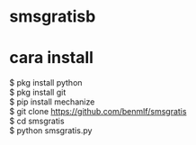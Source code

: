 # smsgratisb
# cara install
$ pkg install python<br>
$ pkg install git<br>
$ pip install mechanize<br>
$ git clone https://github.com/benmlf/smsgratis<br>
$ cd smsgratis<br>
$ python smsgratis.py<br>
